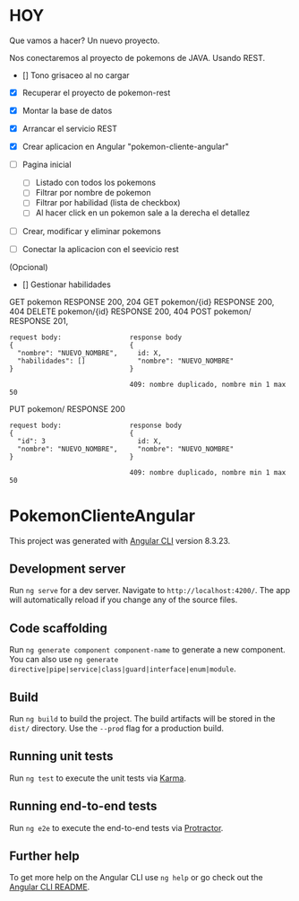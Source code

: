 # HOY

Que vamos a hacer?
Un nuevo proyecto.

Nos conectaremos al proyecto de pokemons de JAVA. Usando REST.

* [] Tono grisaceo al no cargar 

* [x] Recuperar el proyecto de pokemon-rest
* [x] Montar la base de datos
* [x] Arrancar el servicio REST

* [x] Crear aplicacion en Angular "pokemon-cliente-angular"
* [ ] Pagina inicial
    * [ ] Listado con todos los pokemons
    * [ ] Filtrar por nombre de pokemon
    * [ ] Filtrar por habilidad (lista de checkbox)
    * [ ] Al hacer click en un pokemon sale a la derecha el detallez
* [ ] Crear, modificar y eliminar pokemons
* [ ] Conectar la aplicacion con el seevicio rest

(Opcional)
* [] Gestionar habilidades

GET     pokemon         RESPONSE 200, 204
GET     pokemon/{id}    RESPONSE 200, 404
DELETE  pokemon/{id}    RESPONSE 200, 404
POST    pokemon/        RESPONSE 201, 
```
request body:                 response body
{                             {
  "nombre": "NUEVO_NOMBRE",     id: X,
  "habilidades": []             "nombre": "NUEVO_NOMBRE"
}                             }

                              409: nombre duplicado, nombre min 1 max 50
```
PUT    pokemon/        RESPONSE 200
```
request body:                 response body
{                             {
  "id": 3                       id: X,
  "nombre": "NUEVO_NOMBRE",     "nombre": "NUEVO_NOMBRE"
}                             }

                              409: nombre duplicado, nombre min 1 max 50
```
# PokemonClienteAngular

This project was generated with [Angular CLI](https://github.com/angular/angular-cli) version 8.3.23.

## Development server

Run `ng serve` for a dev server. Navigate to `http://localhost:4200/`. The app will automatically reload if you change any of the source files.

## Code scaffolding

Run `ng generate component component-name` to generate a new component. You can also use `ng generate directive|pipe|service|class|guard|interface|enum|module`.

## Build

Run `ng build` to build the project. The build artifacts will be stored in the `dist/` directory. Use the `--prod` flag for a production build.

## Running unit tests

Run `ng test` to execute the unit tests via [Karma](https://karma-runner.github.io).

## Running end-to-end tests

Run `ng e2e` to execute the end-to-end tests via [Protractor](http://www.protractortest.org/).

## Further help

To get more help on the Angular CLI use `ng help` or go check out the [Angular CLI README](https://github.com/angular/angular-cli/blob/master/README.md).
